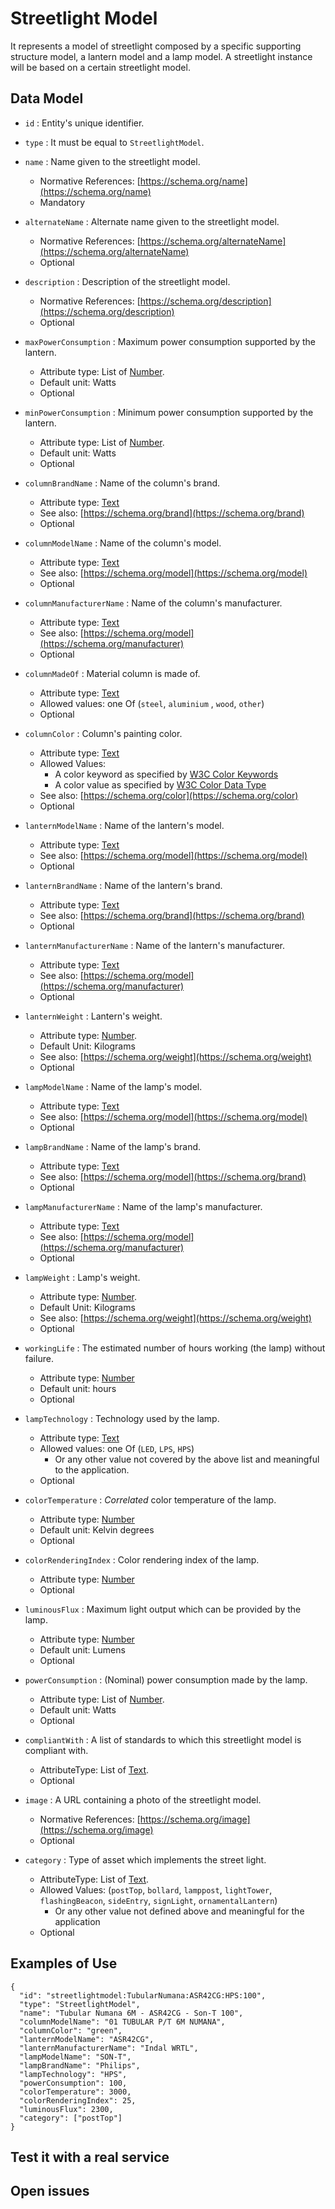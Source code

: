 # Streetlight Model

It represents a model of streetlight composed by a specific supporting structure model,
a lantern model and a lamp model. A streetlight instance will be based on a certain streetlight model. 

## Data Model

+ `id` : Entity's unique identifier. 

+ `type` : It must be equal to `StreetlightModel`.

+ `name` : Name given to the streetlight model.
    + Normative References: [https://schema.org/name](https://schema.org/name)
    + Mandatory

+ `alternateName` : Alternate name given to the streetlight model. 
    + Normative References: [https://schema.org/alternateName](https://schema.org/alternateName)
    + Optional

+ `description` : Description of the streetlight model.
    + Normative References: [https://schema.org/description](https://schema.org/description)
    + Optional

+ `maxPowerConsumption` : Maximum power consumption supported by the lantern.
    + Attribute type: List of [Number](https://schema.org/Number).
    + Default unit: Watts
    + Optional
    
+ `minPowerConsumption` : Minimum power consumption supported by the lantern.
    + Attribute type: List of [Number](https://schema.org/Number).
    + Default unit: Watts
    + Optional    

+ `columnBrandName` : Name of the column's brand.
    + Attribute type: [Text](https://schema.org/Text)
    + See also: [https://schema.org/brand](https://schema.org/brand)
    + Optional

+ `columnModelName` : Name of the column's model.
    + Attribute type: [Text](https://schema.org/Text)
    + See also: [https://schema.org/model](https://schema.org/model)
    + Optional

+ `columnManufacturerName` : Name of the column's manufacturer.
    + Attribute type: [Text](https://schema.org/Text)
    + See also: [https://schema.org/model](https://schema.org/manufacturer)
    + Optional
    
+ `columnMadeOf` : Material column is made of. 
    + Attribute type: [Text](https://schema.org/Text)
    + Allowed values: one Of (`steel`, `aluminium` , `wood`, `other`)
    + Optional
    
+ `columnColor` : Column's painting color.
    + Attribute type: [Text](https://schema.org/Text)
    + Allowed Values:
        + A color keyword as specified by [W3C Color Keywords](https://www.w3.org/TR/SVG/types.html#ColorKeywords)
        + A color value as specified by [W3C Color Data Type](https://www.w3.org/TR/SVG/types.html#BasicDataTypes)
    + See also: [https://schema.org/color](https://schema.org/color)
    + Optional

+ `lanternModelName` : Name of the lantern's model.
    + Attribute type: [Text](https://schema.org/Text)
    + See also: [https://schema.org/model](https://schema.org/model)
    + Optional

+ `lanternBrandName` : Name of the lantern's brand.
    + Attribute type: [Text](https://schema.org/Text)
    + See also: [https://schema.org/brand](https://schema.org/brand)
    + Optional

+ `lanternManufacturerName` : Name of the lantern's manufacturer.
    + Attribute type: [Text](https://schema.org/Text)
    + See also: [https://schema.org/model](https://schema.org/manufacturer)
    + Optional
    
+ `lanternWeight` : Lantern's weight.
    + Attribute type: [Number](https://schema.org/Number).
    + Default Unit: Kilograms
    + See also: [https://schema.org/weight](https://schema.org/weight)
    + Optional    

+ `lampModelName` : Name of the lamp's model.
    + Attribute type: [Text](https://schema.org/Text)
    + See also: [https://schema.org/model](https://schema.org/model)
    + Optional

+ `lampBrandName` : Name of the lamp's brand.
    + Attribute type: [Text](https://schema.org/Text)
    + See also: [https://schema.org/model](https://schema.org/brand)
    + Optional

+ `lampManufacturerName` : Name of the lamp's manufacturer.
    + Attribute type: [Text](https://schema.org/Text)
    + See also: [https://schema.org/model](https://schema.org/manufacturer)
    + Optional
    
 + `lampWeight` : Lamp's weight.
    + Attribute type: [Number](https://schema.org/Number).
    + Default Unit: Kilograms
    + See also: [https://schema.org/weight](https://schema.org/weight)
    + Optional
    
+ `workingLife` : The estimated number of hours working (the lamp) without failure.
    + Attribute type: [Number](http://schema.org/Number)
    + Default unit: hours
    + Optional
    
 + `lampTechnology` : Technology used by the lamp.
    + Attribute type: [Text](https://schema.org/Text)
    + Allowed values: one Of (`LED`, `LPS`, `HPS`)
        + Or any other value not covered by the above list and meaningful to the application. 
    + Optional 

+ `colorTemperature` : *Correlated* color temperature of the lamp. 
    + Attribute type: [Number](https://schema.org/Number)
    + Default unit: Kelvin degrees
    + Optional

+ `colorRenderingIndex` : Color rendering index of the lamp.
    + Attribute type: [Number](https://schema.org/Number)
    + Optional 

+ `luminousFlux` :  Maximum light output which can be provided by the lamp.
    + Attribute type: [Number](https://schema.org/Number)
    + Default unit: Lumens
    + Optional  

+ `powerConsumption` : (Nominal) power consumption made by the lamp.
    + Attribute type: List of [Number](https://schema.org/Number).
    + Default unit: Watts
    + Optional

+ `compliantWith` : A list of standards to which this streetlight model is compliant with. 
    + AttributeType: List of [Text](https://schema.org/Text).
    + Optional

+ `image` :  A URL containing a photo of the streetlight model.
    + Normative References: [https://schema.org/image](https://schema.org/image)
    + Optional

+ `category` : Type of asset which implements the street light.
    + AttributeType: List of [Text](https://schema.org/Text).
    + Allowed Values: (`postTop`, `bollard`, `lamppost`, `lightTower`,
    `flashingBeacon`, `sideEntry`, `signLight`, `ornamentalLantern`)
        + Or any other value not defined above and meaningful for the application
    + Optional

## Examples of Use

    {
      "id": "streetlightmodel:TubularNumana:ASR42CG:HPS:100",
      "type": "StreetlightModel",
      "name": "Tubular Numana 6M - ASR42CG - Son-T 100",
      "columnModelName": "01 TUBULAR P/T 6M NUMANA",
      "columnColor": "green", 
      "lanternModelName": "ASR42CG",
      "lanternManufacturerName": "Indal WRTL",
      "lampModelName": "SON-T",
      "lampBrandName": "Philips",
      "lampTechnology": "HPS",
      "powerConsumption": 100,
      "colorTemperature": 3000,
      "colorRenderingIndex": 25,
      "luminousFlux": 2300,
      "category": ["postTop"]
    }


## Test it with a real service


## Open issues

